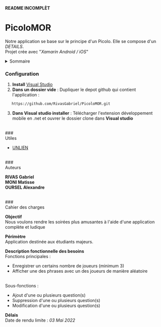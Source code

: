 **README INCOMPLÈT**

# PicoloMOR
 
Notre application se base sur le principe d'un Picolo.
Elle se compose d'un _DETAILS_. <br>
Projet crée avec "_Xamarin Android / iOS_"

<details closed>
  <summary>Sommaire</summary>
  <ul>
    <li><a href="#configuration">Configuration</a></li>
    <li><a href="#utiles">Utiles</a></li>
    <li><a href="#auteurs">Auteurs</a></li>
    <li><a href="#cdc">Cahier des charges</a></li>
  </ul>
</details>


### <div id = "configuration"> Configuration </div>

1) **Install** [Visual Studio](https://visualstudio.microsoft.com/fr/vs/older-downloads/)
2) **Dans un dossier vide** : Dupliquer le depot github qui contient l'application :
```sh
   https://github.com/RivasGabriel/PicoloMOR.git
   ```
3) **Dans Visual studio installer** : Télécharger l'extension développement mobile en .net et ouvrer le dossier clone dans **Visual studio**

<br>
### <div id = "utiles"> Utiles </div>

  - [UNLIEN]()
 
 <br>
### <div id = "auteurs"> Auteurs </div>

**RIVAS Gabriel** <br>
**MONI Matisse** <br>
**OURSEL Alexandre**

<br>
### <div id = "cdc"> Cahier des charges </div>

**Objectif** <br>
Nous voulons rendre les soirées plus amusantes à l'aide d'une application complète et ludique

**Périmètre** <br>
Application destinée aux étudiants majeurs.

**Description fonctionnelle des besoins** <br>
Fonctions principales : <br>
- Enregistrer un certains nombre de joueurs (minimum 3) <br>
- Afficher une des phrases avec un des joueurs de manière aléatoire <br><br>

Sous-fonctions : <br>
- Ajout d'une ou plusieurs question(s) <br>
- Suppression d'une ou plusieurs question(s) <br>
- Modification d'une ou plusieurs question(s) <br>

**Délais** <br>
Date de rendu limite : _03 Mai 2022_

